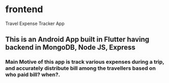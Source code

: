 # frontend

Travel Expense Tracker App

## This is an Android App built in Flutter having backend in MongoDB, Node JS, Express
### Main Motive of this app is track various expenses during a trip, and accurately distribute bill among the travellers based on who paid bill? when?.
